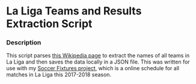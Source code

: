 # La Liga Teams and Results Extraction Script

### Description
This script parses [this Wikipedia page](https://en.wikipedia.org/wiki/2017%E2%80%9318_La_Liga) to extract the names of all teams in La Liga and then saves the data locally in a JSON file. This was written for use with my [Soccer Fixtures project](https://github.com/salmankaleem5/soccer-fixtures-react), which is a online schedule for all matches in La Liga this 2017-2018 season. 